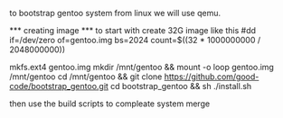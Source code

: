 to bootstrap gentoo system from linux we will use qemu.

*** creating image ***
to start with create 32G image like this
#dd if=/dev/zero of=gentoo.img bs=2024 count=$((32 * 1000000000 / 2048000000))

mkfs.ext4 gentoo.img
mkdir /mnt/gentoo && mount -o loop gentoo.img /mnt/gentoo
cd /mnt/gentoo && git clone https://github.com/good-code/bootstrap_gentoo.git
cd bootstrap_gentoo && sh ./install.sh


then use the build scripts to compleate system merge
